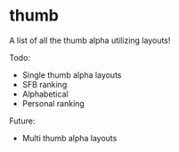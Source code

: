 # thumb
A list of all the thumb alpha utilizing layouts!

Todo:
- Single thumb alpha layouts
- SFB ranking
- Alphabetical
- Personal ranking

Future:
- Multi thumb alpha layouts
